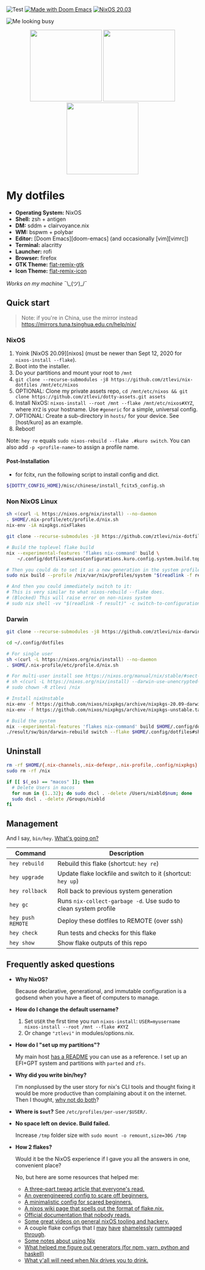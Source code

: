 ![Test](https://github.com/ztlevi/nix-dotfiles/workflows/Test/badge.svg)
[![Made with Doom Emacs](https://img.shields.io/badge/Made_with-Doom_Emacs-blueviolet.svg?style=flat-square&logo=GNU%20Emacs&logoColor=white)](https://github.com/hlissner/doom-emacs)
[![NixOS 20.03](https://img.shields.io/badge/NixOS-v20.03-blue.svg?style=flat-square&logo=NixOS&logoColor=white)](https://nixos.org)

![Me looking busy](/../screenshots/fluorescence/fakebusy.png?raw=true)

<p align="center">
<span><img src="/../screenshots/fluorescence/desktop.png?raw=true" height="188" /></span>
<span><img src="/../screenshots/fluorescence/rofi.png?raw=true" height="188" /></span>
<span><img src="/../screenshots/fluorescence/tiling.png?raw=true" height="188" /></span>
</p>


# My dotfiles

- **Operating System:** NixOS
- **Shell:** zsh + antigen
- **DM:** sddm + clairvoyance.nix
- **WM:** bspwm + polybar
- **Editor:** [Doom Emacs][doom-emacs] (and occasionally [vim][vimrc])
- **Terminal:** alacritty
- **Launcher:** rofi
- **Browser:** firefox
- **GTK Theme:** [flat-remix-gtk](https://github.com/daniruiz/flat-remix-gtk)
- **Icon Theme:** [flat-remix-icon](https://github.com/daniruiz/flat-remix)

_Works on my machine_ ¯\\\_(ツ)\_/¯

## Quick start

> Note: if you're in China, use the mirror instead https://mirrors.tuna.tsinghua.edu.cn/help/nix/

### NixOS

1. Yoink [NixOS 20.09][nixos] (must be newer than Sept 12, 2020 for `nixos-install --flake`).
2. Boot into the installer.
3. Do your partitions and mount your root to `/mnt`
4. `git clone --recurse-submodules -j8 https://github.com/ztlevi/nix-dotfiles /mnt/etc/nixos`
5. OPTIONAL: Clone my private assets repo, `cd /mnt/etc/nixos && git clone https://github.com/ztlevi/dotty-assets.git assets`
6. Install NixOS: `nixos-install --root /mnt --flake /mnt/etc/nixos#XYZ`, where `XYZ` is your
   hostname. Use `#generic` for a simple, universal config.
7. OPTIONAL: Create a sub-directory in `hosts/` for your device. See [host/kuro] as an example.
8. Reboot!

Note: `hey re` equals `sudo nixos-rebuild --flake .#kuro switch`. You can also add
`-p <profile-name>` to assign a profile name.

#### Post-Installation

- for fcitx, run the following script to install config and dict.
``` sh
${DOTTY_CONFIG_HOME}/misc/chinese/install_fcitx5_config.sh
```

### Non NixOS Linux

```sh
sh <(curl -L https://nixos.org/nix/install) --no-daemon
. $HOME/.nix-profile/etc/profile.d/nix.sh
nix-env -iA nixpkgs.nixFlakes

git clone --recurse-submodules -j8 https://github.com/ztlevi/nix-dotfiles ~/.config/dotfiles

# Build the toplevel flake build
nix --experimental-features 'flakes nix-command' build \
    ~/.config/dotfiles#nixosConfigurations.kuro.config.system.build.toplevel -L

# Then you could do to set it as a new generation in the system profile:
sudo nix build --profile /nix/var/nix/profiles/system "$(readlink -f result)"

# And then you could immediately switch to it:
# This is very similar to what nixos-rebuild --flake does.
# (Blocked) This will raise error on non-nixos system
# sudo nix shell -vv "$(readlink -f result)" -c switch-to-configuration switch
```

### Darwin

```sh
git clone --recurse-submodules -j8 https://github.com/ztlevi/nix-darwin-dotfiles ~/.config/dotfiles

cd ~/.config/dotfiles

# For single user
sh <(curl -L https://nixos.org/nix/install) --no-daemon
. $HOME/.nix-profile/etc/profile.d/nix.sh

# For multi-user install see https://nixos.org/manual/nix/stable/#sect-multi-user-installation
# sh <(curl -L https://nixos.org/nix/install) --darwin-use-unencrypted-nix-store-volume
# sudo chown -R ztlevi /nix

# Install nixUnstable
nix-env -f https://github.com/nixos/nixpkgs/archive/nixpkgs-20.09-darwin.tar.gz -iA nixUnstable
nix-env -f https://github.com/nixos/nixpkgs/archive/nixpkgs-unstable.tar.gz -iA nixUnstable

# Build the system
nix --experimental-features 'flakes nix-command' build $HOME/.config/dotfiles#darwinConfigurations.shiro.system
./result/sw/bin/darwin-rebuild switch --flake $HOME/.config/dotfiles#shiro
```

## Uninstall

``` sh
rm -rf $HOME/{.nix-channels,.nix-defexpr,.nix-profile,.config/nixpkgs}
sudo rm -rf /nix

if [[ $(_os) == "macos" ]]; then
  # Delete Users in macos
  for num in {1..32}; do sudo dscl . -delete /Users/nixbld$num; done
  sudo dscl . -delete /Groups/nixbld
fi
```

## Management

And I say, `bin/hey`. [What's going on?](http://hemansings.com/)

| Command           | Description                                                     |
| ----------------- | --------------------------------------------------------------- |
| `hey rebuild`     | Rebuild this flake (shortcut: `hey re`)                         |
| `hey upgrade`     | Update flake lockfile and switch to it (shortcut: `hey up`)     |
| `hey rollback`    | Roll back to previous system generation                         |
| `hey gc`          | Runs `nix-collect-garbage -d`. Use sudo to clean system profile |
| `hey push REMOTE` | Deploy these dotfiles to REMOTE (over ssh)                      |
| `hey check`       | Run tests and checks for this flake                             |
| `hey show`        | Show flake outputs of this repo                                 |

## Frequently asked questions

- **Why NixOS?**

  Because declarative, generational, and immutable configuration is a godsend when you have a fleet
  of computers to manage.

- **How do I change the default username?**

  1. Set `USER` the first time you run `nixos-install`:
     `USER=myusername nixos-install --root /mnt --flake #XYZ`
  2. Or change `"ztlevi"` in modules/options.nix.

- **How do I "set up my partitions"?**

  My main host [has a README](hosts/kuro/README.org) you can use as a reference. I set up an EFI+GPT
  system and partitions with `parted` and `zfs`.

- **Why did you write bin/hey?**

  I'm nonplussed by the user story for nix's CLI tools and thought fixing it would be more
  productive than complaining about it on the internet. Then I thought,
  [why not do both](https://youtube.com/watch?v=vgk-lA12FBk)?

- **Where is `$out`?**
  See `/etc/profiles/per-user/$USER/`.

- **No space left on device. Build failed.**

  Increase `/tmp` folder size with `sudo mount -o remount,size=30G /tmp`

- **How 2 flakes?**

  Would it be the NixOS experience if I gave you all the answers in one, convenient place?

  No, but here are some resources that helped me:

  - [A three-part tweag article that everyone's read.](https://www.tweag.io/blog/2020-05-25-flakes/)
  - [An overengineered config to scare off beginners.](https://github.com/nrdxp/nixflk)
  - [A minimalistic config for scared beginners.](https://github.com/colemickens/nixos-flake-example)
  - [A nixos wiki page that spells out the format of flake.nix.](https://nixos.wiki/wiki/Flakes)
  - [Official documentation that nobody reads.](https://nixos.org/learn.html)
  - [Some great videos on general nixOS tooling and hackery.](https://www.youtube.com/channel/UC-cY3DcYladGdFQWIKL90SQ)
  - A couple flake configs that I [may](https://github.com/LEXUGE/nixos)
    [have](https://github.com/bqv/nixrc)
    [shamelessly](https://git.sr.ht/~dunklecat/nixos-config/tree)
    [rummaged](https://github.com/utdemir/dotfiles) [through](https://github.com/purcell/dotfiles).
  - [Some notes about using Nix](https://github.com/justinwoo/nix-shorts)
  - [What helped me figure out generators (for npm, yarn, python and haskell)](https://myme.no/posts/2020-01-26-nixos-for-development.html)
  - [What y'all will need when Nix drives you to drink.](https://www.youtube.com/watch?v=Eni9PPPPBpg)
